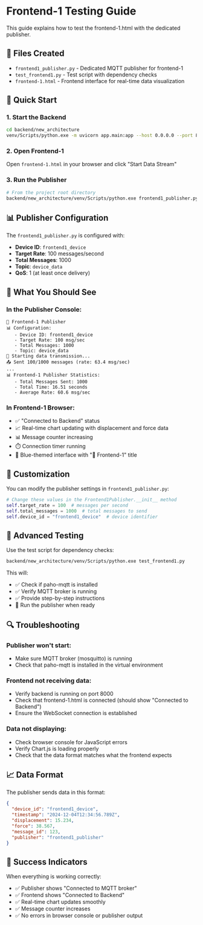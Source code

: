 # Frontend-1 Testing Guide

This guide explains how to test the frontend-1.html with the dedicated publisher.

## 📁 Files Created

- `frontend1_publisher.py` - Dedicated MQTT publisher for frontend-1
- `test_frontend1.py` - Test script with dependency checks
- `frontend-1.html` - Frontend interface for real-time data visualization

## 🚀 Quick Start

### 1. Start the Backend
```bash
cd backend/new_architecture
venv/Scripts/python.exe -m uvicorn app.main:app --host 0.0.0.0 --port 8000 --reload
```

### 2. Open Frontend-1
Open `frontend-1.html` in your browser and click "Start Data Stream"

### 3. Run the Publisher
```bash
# From the project root directory
backend/new_architecture/venv/Scripts/python.exe frontend1_publisher.py
```

## 📊 Publisher Configuration

The `frontend1_publisher.py` is configured with:
- **Device ID**: `frontend1_device`
- **Target Rate**: 100 messages/second
- **Total Messages**: 1000
- **Topic**: `device_data`
- **QoS**: 1 (at least once delivery)

## 🎯 What You Should See

### In the Publisher Console:
```
🚀 Frontend-1 Publisher
📊 Configuration:
   - Device ID: frontend1_device
   - Target Rate: 100 msg/sec
   - Total Messages: 1000
   - Topic: device_data
🚀 Starting data transmission...
📤 Sent 100/1000 messages (rate: 63.4 msg/sec)
...
📊 Frontend-1 Publisher Statistics:
   - Total Messages Sent: 1000
   - Total Time: 16.51 seconds
   - Average Rate: 60.6 msg/sec
```

### In Frontend-1 Browser:
- ✅ "Connected to Backend" status
- 📈 Real-time chart updating with displacement and force data
- 📊 Message counter increasing
- ⏱️ Connection timer running
- 🎨 Blue-themed interface with "🚀 Frontend-1" title

## 🔧 Customization

You can modify the publisher settings in `frontend1_publisher.py`:

```python
# Change these values in the Frontend1Publisher.__init__ method
self.target_rate = 100  # messages per second
self.total_messages = 1000  # total messages to send
self.device_id = "frontend1_device"  # device identifier
```

## 🧪 Advanced Testing

Use the test script for dependency checks:
```bash
backend/new_architecture/venv/Scripts/python.exe test_frontend1.py
```

This will:
- ✅ Check if paho-mqtt is installed
- ✅ Verify MQTT broker is running
- ✅ Provide step-by-step instructions
- 🚀 Run the publisher when ready

## 🔍 Troubleshooting

### Publisher won't start:
- Make sure MQTT broker (mosquitto) is running
- Check that paho-mqtt is installed in the virtual environment

### Frontend not receiving data:
- Verify backend is running on port 8000
- Check that frontend-1.html is connected (should show "Connected to Backend")
- Ensure the WebSocket connection is established

### Data not displaying:
- Check browser console for JavaScript errors
- Verify Chart.js is loading properly
- Check that the data format matches what the frontend expects

## 📈 Data Format

The publisher sends data in this format:
```json
{
  "device_id": "frontend1_device",
  "timestamp": "2024-12-04T12:34:56.789Z",
  "displacement": 15.234,
  "force": 38.567,
  "message_id": 123,
  "publisher": "frontend1_publisher"
}
```

## 🎉 Success Indicators

When everything is working correctly:
- ✅ Publisher shows "Connected to MQTT broker"
- ✅ Frontend shows "Connected to Backend"
- ✅ Real-time chart updates smoothly
- ✅ Message counter increases
- ✅ No errors in browser console or publisher output
